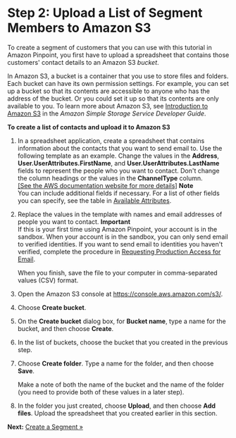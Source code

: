 # Step 2: Upload a List of Segment Members to Amazon S3<a name="tutorials-send-an-email-upload-contacts"></a>

To create a segment of customers that you can use with this tutorial in Amazon Pinpoint, you first have to upload a spreadsheet that contains those customers' contact details to an Amazon S3 *bucket*\. 

In Amazon S3, a bucket is a container that you use to store files and folders\. Each bucket can have its own permission settings\. For example, you can set up a bucket so that its contents are accessible to anyone who has the address of the bucket\. Or you could set it up so that its contents are only available to you\. To learn more about Amazon S3, see [Introduction to Amazon S3](https://docs.aws.amazon.com/AmazonS3/latest/dev/Introduction.html) in the *Amazon Simple Storage Service Developer Guide*\.

**To create a list of contacts and upload it to Amazon S3**

1. In a spreadsheet application, create a spreadsheet that contains information about the contacts that you want to send email to\. Use the following template as an example\. Change the values in the **Address**, **User\.UserAttributes\.FirstName**, and **User\.UserAttributes\.LastName** fields to represent the people who you want to contact\. Don't change the column headings or the values in the **ChannelType** column\.    
[\[See the AWS documentation website for more details\]](http://docs.aws.amazon.com/pinpoint/latest/userguide/tutorials-send-an-email-upload-contacts.html)
**Note**  
You can include additional fields if necessary\. For a list of other fields you can specify, see the table in [Available Attributes](segments-importing.md#segments-importing-available-attributes)\.

1. Replace the values in the template with names and email addresses of people you want to contact\.
**Important**  
If this is your first time using Amazon Pinpoint, your account is in the sandbox\. When your account is in the sandbox, you can only send email to verified identities\. If you want to send email to identities you haven't verified, complete the procedure in [Requesting Production Access for Email](channels-email-setup-production-access.md)\.

   When you finish, save the file to your computer in comma\-separated values \(CSV\) format\.

1. Open the Amazon S3 console at [https://console\.aws\.amazon\.com/s3/](https://console.aws.amazon.com/s3/)\.

1. Choose **Create bucket**\.

1. On the **Create bucket** dialog box, for **Bucket name**, type a name for the bucket, and then choose **Create**\.

1. In the list of buckets, choose the bucket that you created in the previous step\.

1. Choose **Create folder**\. Type a name for the folder, and then choose **Save**\.

   Make a note of both the name of the bucket and the name of the folder \(you need to provide both of these values in a later step\)\.

1. In the folder you just created, choose **Upload**, and then choose **Add files**\. Upload the spreadsheet that you created earlier in this section\.

**Next:** [Create a Segment »](tutorials-send-an-email-create-segment.md)